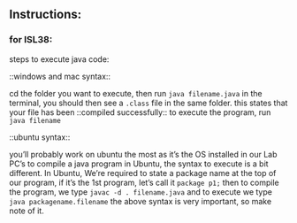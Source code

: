 ## Instructions:

### for ISL38:

steps to execute java code:

::windows and mac syntax::

cd the folder you want to execute, then run
`java filename.java`
in the terminal, you should then see a `.class` file in the same folder. this states that your file has been ::compiled successfully::
to execute the program, run `java filename`

::ubuntu syntax::

you’ll probably work on ubuntu the most as it’s the OS installed in our Lab PC’s
to compile a java program in Ubuntu, the syntax to execute is a bit different. In Ubuntu, We’re required to state a package name at the top of our program, if it’s the 1st program, let’s call it `package p1;`
then to compile the program, we type `javac -d . filename.java`
and to execute we type `java packagename.filename`
the above syntax is very important, so make note of it.
